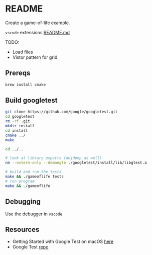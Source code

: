 # README

Create a game-of-life example.

`vscode` extensions [README.md](../README.md)  

TODO:

* Load files
* Vistor pattern for grid

## Prereqs

```sh
brew install cmake
```

## Build googletest

```sh
git clone https://github.com/google/googletest.git 
cd googletest 
rm -rf .git
mkdir install 
cd install 
cmake ../
make

cd ../..

# look at library exports (objdump as well)
nm --extern-only --demangle ./googletest/install/lib/libgtest.a

# build and run the tests
make && ./gameoflife tests
# run program
make && ./gameoflife
```

## Debugging

Use the debugger in `vscode`  

## Resources

* Getting Started with Google Test on macOS [here](https://alexanderbussan.medium.com/getting-started-with-google-test-on-os-x-a07eee7ae6dc)  
* Google Test [repo](https://github.com/google/googletest)  

